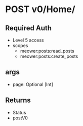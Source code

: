 # POST v0/Home/

## Required Auth 

- Level 5 access
- scopes
  - meower:posts:read_posts
  - meower:posts:create_posts

## args

- page: Optional [Int]

  
## Returns

- Status
- postV0

